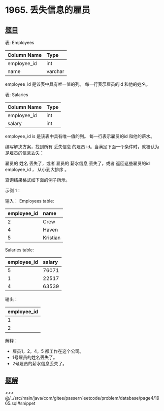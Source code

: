 # 1965. 丢失信息的雇员
## [题目](https://leetcode.cn/problems/employees-with-missing-information/)

表: Employees

| Column Name | Type    |
|:------------|:--------|
| employee_id | int     |
| name        | varchar |

employee_id 是该表中具有唯一值的列。
每一行表示雇员的id 和他的姓名。

表: Salaries

| Column Name | Type |
|:------------|:-----|
| employee_id | int  |
| salary      | int  |

employee_id is 是该表中具有唯一值的列。
每一行表示雇员的id 和他的薪水。

编写解决方案，找到所有 丢失信息 的雇员 id。当满足下面一个条件时，就被认为是雇员的信息丢失：

雇员的 姓名 丢失了，或者
雇员的 薪水信息 丢失了，或者
返回这些雇员的id employee_id ， 从小到大排序 。

查询结果格式如下面的例子所示。

示例 1：

输入：
Employees table:

| employee_id | name     |
|:------------|:---------|
| 2           | Crew     |
| 4           | Haven    |
| 5           | Kristian |

Salaries table:

| employee_id | salary |
|:------------|:-------|
| 5           | 76071  |
| 1           | 22517  |
| 4           | 63539  |

输出：

| employee_id |
|:------------|
| 1           |
| 2           |

解释：

- 雇员1，2，4，5 都工作在这个公司。
- 1号雇员的姓名丢失了。
- 2号雇员的薪水信息丢失了。

## [题解](https://github.com/PasseRR/JavaLeetCode/blob/master/src/main/java/com/gitee/passerr/leetcode/problem/database/page4/1965.sql)

<<< @/../src/main/java/com/gitee/passerr/leetcode/problem/database/page4/1965.sql#snippet

